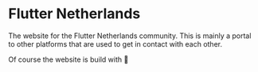 # Flutter Netherlands

The website for the Flutter Netherlands community. 
This is mainly a portal to other platforms that are used to get in contact with each other.

Of course the website is build with 💙
